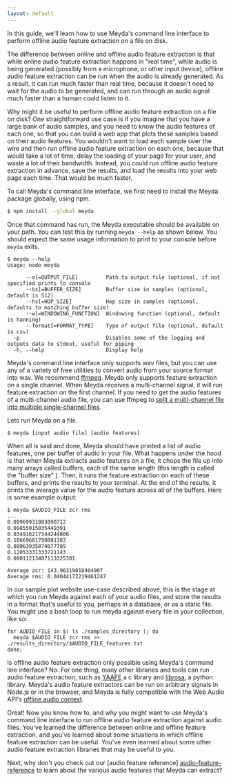 ```yaml
---
layout: default
---
```


In this guide, we'll learn how to use Meyda's command line interface to perform
offline audio feature extraction on a file on disk.

The difference between online and offline audio feature extraction is that while
online audio feature extraction happens in "real time", while audio is being
generated (possibly from a microphone, or other input device), offline audio
feature extraction can be run when the audio is already generated. As a result,
it can run much faster than real time, because it doesn't need to wait for the
audio to be generated, and can run through an audio signal much faster than a
human could listen to it.

Why might it be useful to perform offline audio feature extraction on a file on
disk? One straightforward use case is if you imagine that you have a large bank
of audio samples, and you need to know the audio features of each one, so that
you can build a web app that plots these samples based on their audio features.
You wouldn't want to load each sample over the wire and then run offline audio
feature extraction on each one, because that would take a lot of time, delay the
loading of your page for your user, and waste a lot of their bandwidth. Instead,
you could run offline audio feature extraction in advance, save the results, and
load the results into your web page each time. That would be much faster.

To call Meyda's command line interface, we first need to install the Meyda
package globally, using npm.

```sh
$ npm install --global meyda
```

Once that command has run, the Meyda executable should be available on your
path. You can test this by running `meyda --help` as shown below. You should
expect the same usage information to print to your console before `meyda` exits.

```
$ meyda --help
Usage: node meyda

      --o[=OUTPUT_FILE]         Path to output file (optional, if not specified prints to console
      --bs[=BUFFER_SIZE]        Buffer size in samples (optional, default is 512)
      --hs[=HOP_SIZE]           Hop size in samples (optional, defaults to matching buffer size)
      --w[=WINDOWING_FUNCTION]  Windowing function (optional, default is hanning)
      --format[=FORMAT_TYPE]    Type of output file (optional, default is csv)
  -p                            Disables some of the logging and outputs data to stdout, useful for piping
  -h, --help                    Display help
```

Meyda's command line interface only supports wav files, but you can use any of a
variety of free utilities to convert audio from your source format into wav. We
recommend [ffmpeg][ffmpeg-audio-conversion]. Meyda only supports feature
extraction on a single channel. When Meyda receives a multi-channel signal, it
will run feature extraction on the first channel. If you need to get the audio
features of a multi-channel audio file, you can use ffmpeg to [split a
multi-channel file into multiple single-channel files][ffmpeg-channel-split].

Lets run Meyda on a file.

```
$ meyda [input audio file] [audio features]
```

When all is said and done, Meyda should have printed a list of audio features,
one per buffer of audio in your file. What happens under the hood is that when
Meyda extracts audio features on a file, it chops the file up into many arrays
called buffers, each of the same length (this length is called the "buffer size"
). Then, it runs the feature extraction on each of these buffers, and prints the
results to your terminal. At the end of the results, it prints the average
value for the audio feature across all of the buffers. Here is some example
output:

```
$ meyda $AUDIO_FILE zcr rms
...
0.09969931883890712
0.09855015035449391
0.034916217344244806
0.10669681790881183
0.08063935874077789
0.12053331333721143
0.00011213407113325301

Average zcr: 143.96319018404907
Average rms: 0.04044172219461247
```

In our sample plot website use-case described above, this is the stage at which
you run Meyda against each of your audio files, and store the results in a
format that's useful to you, perhaps in a database, or as a static file. You
might use a bash loop to run meyda against every file in your collection, like
so:

```
for AUDIO_FILE in $( ls ./samples_directory ); do
  meyda $AUDIO_FILE zcr rms >> ./results_directory/$AUDIO_FILE_features.txt
done;
```

Is offline audio feature extraction only possible using Meyda's command line
interface? No. For one thing, many other libraries and tools can run audio
feature extraction, such as [YAAFE][yaafe] a c library and [librosa][librosa], a
python library. Meyda's audio feature extractors can be run on arbitrary signals
in Node.js or in the browser, and Meyda is fully compatible with the Web Audio
API's [offline audio context][offlineaudiocontext].

Great! Now you know how to, and why you might want to use Meyda's command line
interface to run offline audio feature extraction against audio files. You've
learned the difference between online and offline feature extraction, and you've
learned about some situations in which offline feature extraction can be useful.
You've even learned about some other audio feature extraction libraries that may
be useful to you.

Next, why don't you check out our [audio feature reference]
[audio-feature-reference] to learn about the various audio features that Meyda
can extract?

[librosa]: https://librosa.github.io/
[yaafe]: https://github.com/Yaafe/Yaafe
[offlineaudiocontext]: https://developer.mozilla.org/en-US/docs/Web/API/OfflineAudioContext
[ffmpeg-audio-conversion]: https://www.howtoforge.com/tutorial/ffmpeg-audio-conversion/
[ffmpeg-channel-split]: https://superuser.com/questions/685910/ffmpeg-stereo-channels-into-two-mono-channels
[audio-feature-reference]: /audio-features
